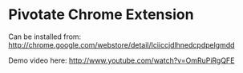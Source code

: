 # Pivotate Chrome Extension

Can be installed from:
http://chrome.google.com/webstore/detail/lciiccjdlhnedcpdpelgmdd

Demo video here:
http://www.youtube.com/watch?v=OmRuPiRgQFE
